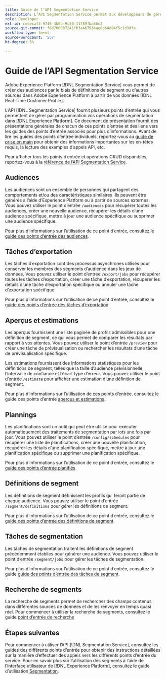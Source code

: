 ```yaml
---
title: Guide de l’API Segmentation Service
description: L’API Segmentation Service permet aux développeurs de gérer par programmation les opérations de segmentation dans Adobe Experience Platform. Suivez ce guide pour savoir comment effectuer des opérations clés à l’aide de l’API.
role: Developer
exl-id: cebecaf3-9746-4b0b-9c50-11789fba66c3
source-git-commit: f6d700087241fb3a467934ae8e64d04f5c1d98fa
workflow-type: tm+mt
source-wordcount: '557'
ht-degree: 5%

---
```


# Guide de l’API Segmentation Service

Adobe Experience Platform [!DNL Segmentation Service] vous permet de créer des audiences par le biais de définitions de segment ou d’autres sources dans Adobe Experience Platform à partir de vos données [!DNL Real-Time Customer Profile].

L’API [!DNL Segmentation Service] fournit plusieurs points d’entrée qui vous permettent de gérer par programmation vos opérations de segmentation dans [!DNL Experience Platform]. Ce document de présentation fournit des présentations générales de chacun de ces points d’entrée et des liens vers les guides des points d’entrée associés pour plus d’informations. Avant de lire les guides des points d’entrée individuels, reportez-vous au [guide de prise en main](./getting-started.md) pour obtenir des informations importantes sur les en-têtes requis, la lecture des exemples d’appels API, etc.

Pour afficher tous les points d’entrée et opérations CRUD disponibles, reportez-vous à la [référence de l’API Segmentation Service](https://www.adobe.io/experience-platform-apis/references/segmentation/).

## Audiences

Les audiences sont un ensemble de personnes qui partagent des comportements et/ou des caractéristiques similaires. Ils peuvent être générés à l’aide d’Experience Platform ou à partir de sources externes. Vous pouvez utiliser le point d’entrée `/audiences` pour récupérer toutes les audiences, créer une nouvelle audience, récupérer les détails d’une audience spécifique, mettre à jour une audience spécifique ou supprimer une audience spécifique.

Pour plus d’informations sur l’utilisation de ce point d’entrée, consultez le [guide des points d’entrée des audiences](./audiences.md).

## Tâches d’exportation

Les tâches d’exportation sont des processus asynchrones utilisés pour conserver les membres des segments d’audience dans les jeux de données. Vous pouvez utiliser le point d’entrée `/export/jobs` pour récupérer toutes les tâches d’exportation, créer une tâche d’exportation, récupérer les détails d’une tâche d’exportation spécifique ou annuler une tâche d’exportation spécifique.

Pour plus d’informations sur l’utilisation de ce point d’entrée, consultez le [ guide des points d’entrée des tâches d’exportation](./export-jobs.md).

## Aperçus et estimations

Les aperçus fournissent une liste paginée de profils admissibles pour une définition de segment, ce qui vous permet de comparer les résultats par rapport à vos attentes. Vous pouvez utiliser le point d’entrée `/preview` pour créer une tâche de prévisualisation ou rechercher les résultats d’une tâche de prévisualisation spécifique.

Les estimations fournissent des informations statistiques pour les définitions de segment, telles que la taille d’audience prévisionnelle, l’intervalle de confiance et l’écart type d’erreur. Vous pouvez utiliser le point d’entrée `/estimate` pour afficher une estimation d’une définition de segment.

Pour plus d’informations sur l’utilisation de ces points d’entrée, consultez le guide des points d’entrée [aperçus et estimations](./previews-and-estimates.md).

## Plannings

Les planifications sont un outil qui peut être utilisé pour exécuter automatiquement des traitements de segmentation par lots une fois par jour. Vous pouvez utiliser le point d’entrée `/config/schedules` pour récupérer une liste de planifications, créer une nouvelle planification, récupérer les détails d’une planification spécifique, mettre à jour une planification spécifique ou supprimer une planification spécifique.

Pour plus d’informations sur l’utilisation de ce point d’entrée, consultez le [guide des points d’entrée planifiés](./schedules.md).

## Définitions de segment

Les définitions de segment définissent les profils qui feront partie de chaque audience. Vous pouvez utiliser le point d’entrée `/segment/definitions` pour gérer les définitions de segment.

Pour plus d’informations sur l’utilisation de ce point d’entrée, consultez le [ guide des points d’entrée des définitions de segment](./segment-definitions.md).

## Tâches de segmentation

Les tâches de segmentation traitent les définitions de segment précédemment établies pour générer une audience. Vous pouvez utiliser le point d’entrée `/segment/jobs` pour gérer les tâches de segmentation.

Pour plus d’informations sur l’utilisation de ce point d’entrée, consultez le guide [guide des points d’entrée des tâches de segment](./segment-jobs.md).

## Recherche de segments

La recherche de segments permet de rechercher des champs contenus dans différentes sources de données et de les renvoyer en temps quasi réel. Pour commencer à utiliser la recherche de segments, consultez le guide [point d’entrée de recherche](segment-search.md)

## Étapes suivantes

Pour commencer à utiliser l’API [!DNL Segmentation Service], consultez les guides des différents points d’entrée pour obtenir des instructions détaillées sur la manière d’effectuer des appels vers les différents points d’entrée du service. Pour en savoir plus sur l’utilisation des segments à l’aide de l’interface utilisateur de [!DNL Experience Platform], consultez le guide d’utilisation [Segmentation](../ui/overview.md).
